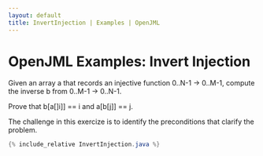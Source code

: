 ```yaml
---
layout: default
title: InvertInjection | Examples | OpenJML
---
```


# OpenJML Examples: Invert Injection

Given an array a that records an injective function 0..N-1 -> 0..M-1,
compute the inverse b from 0..M-1 -> 0..N-1.

Prove that b[a[]i]] == i and a[b[j]] == j.

The challenge in this exercize is to identify the preconditions that 
clarify the problem.

```java
{% include_relative InvertInjection.java %}
```

